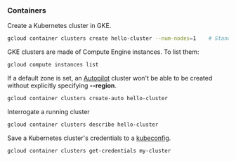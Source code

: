 ### Containers

Create a Kubernetes cluster in GKE.
```sh
gcloud container clusters create hello-cluster --num-nodes=1    # Standard cluster
```

GKE clusters are made of Compute Engine instances. To list them:
```sh
gcloud compute instances list
```

If a default zone is set, an [Autopilot](#gke) cluster won't be able to be created without explicitly specifying **--region**.
```sh
gcloud container clusters create-auto hello-cluster
```

Interrogate a running cluster
```sh
gcloud container clusters describe hello-cluster
```

Save a Kubernetes cluster's credentials to a [kubeconfig](/Containers#kubeconfig).
```sh
gcloud container clusters get-credentials my-cluster
```